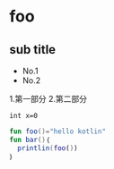 # foo
## sub title

* No.1
* No.2

1.第一部分
2.第二部分

`int x=0 `

```kotlin
fun foo()="hello kotlin" 
fun bar()｛
  printlin(foo())
｝
